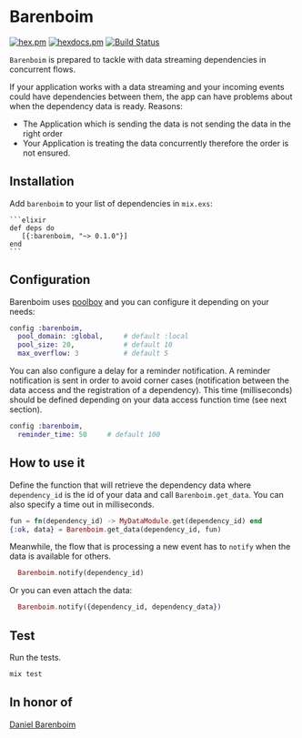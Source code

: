 # Barenboim


[![hex.pm](https://img.shields.io/hexpm/v/barenboim.svg?style=flat-square)](https://hex.pm/packages/barenboim) [![hexdocs.pm](https://img.shields.io/badge/docs-latest-green.svg?style=flat-square)](https://hexdocs.pm/barenboim/) [![Build Status](https://travis-ci.org/mendrugory/barenboim.svg?branch=master)](https://travis-ci.org/mendrugory/barenboim)

 `Barenboim` is prepared to tackle with data streaming dependencies in concurrent flows.

  If your application works with a data streaming and your incoming events could have dependencies between them, the app can have problems about when the
  dependency data is ready. Reasons:
  * The Application which is sending the data is not sending the data in the right order
  * Your Application is treating the data concurrently therefore the order is not ensured.

## Installation
  Add `barenboim` to your list of dependencies in `mix.exs`:

    ```elixir
    def deps do
       [{:barenboim, "~> 0.1.0"}]
    end
    ```
    
## Configuration    
  Barenboim uses [poolboy](https://github.com/devinus/poolboy) and you can configure it depending on your needs:

  ```elixir
  config :barenboim,
    pool_domain: :global,     # default :local
    pool_size: 20,            # default 10
    max_overflow: 3           # default 5
  ```
    
  You can also configure a delay for a reminder notification. A reminder notification is sent in order to
  avoid corner cases (notification between the data access and the registration of a dependency). 
  This time (milliseconds) should be defined depending on your data access function time (see next section).
  
  ```elixir
  config :barenboim,
    reminder_time: 50     # default 100
  ```

## How to use it
  Define the function that will retrieve the dependency data where `dependency_id` is the id of your data
  and call `Barenboim.get_data`. You can also specify a time out in milliseconds.
  ```elixir
  fun = fn(dependency_id) -> MyDataModule.get(dependency_id) end
  {:ok, data} = Barenboim.get_data(dependency_id, fun)
  ```

  Meanwhile, the flow that is processing a new event has to `notify` when the data is available for others.
  ```elixir
    Barenboim.notify(dependency_id)
  ```
  Or you can even attach the data:
  ```elixir
    Barenboim.notify({dependency_id, dependency_data})
  ```
## Test
  Run the tests.
  ```bash
  mix test 
  ```
  
## In honor of
  [Daniel Barenboim](https://en.wikipedia.org/wiki/Daniel_Barenboim)
  
  